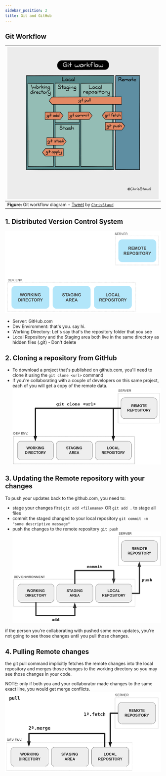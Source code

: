 ```yaml
---
sidebar_position: 2
title: Git and GitHub
---
```

## Git Workflow
| ![Git workflow](./git-workflow.jpg) |
| --- |
| **Figure:** Git workflow diagram - [Tweet](https://twitter.com/ChrisStaud/status/1554091413272494080?s=20&t=_WT38kLmQ_hFYrHuXX9MZQ) by [`ChrisStaud`](https://twitter.com/ChrisStaud) |

## 1. Distributed Version Control System
![git setup](git-env.png)

* Server: GitHub.com
* Dev Environment: that's you. say hi.
* Working Directory: Let's say that's the repository folder that you see
* Local Repository and the Staging area both live in the same directory as hidden files (.git) - Don't delete

## 2. Cloning a repository from GitHub
* To download a project that's published on github.com, you'll need to clone it using the `git clone <url>` command
* If you're collaborating with a couple of developers on this same project, each of you will get a copy of the remote data. 
![git clone](clone.png)

## 3. Updating the Remote repository with your changes 
To push your updates back to the github.com, you need to:
* stage your changes first `git add <filename`> OR `git add .` to stage all files
* commit the staged changed to your local repository `git commit -m "some descriptive message"`
* push the changes to the remote repository `git push`
![git add commit and push](add-commit-push.png)

if the person you're collaborating with pushed some new updates, you're not going to see those changes until you pull those changes.

## 4. Pulling Remote changes

the git pull command implicitly fetches the remote changes into the local repository and merges those changes to the working directory so you may see those changes in your code.

NOTE: only if both you and your collaborator made changes to the same exact line, you would get merge conflicts.
![git pull](pull.png)